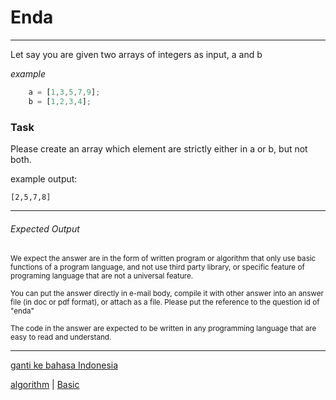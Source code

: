 # Enda

---

Let say you are given two arrays of integers as input, a and b

*example*
```js
    a = [1,3,5,7,9];
    b = [1,2,3,4];
```

### Task

Please create an array which element are strictly either in a or b, but not both.

example output:

```[2,5,7,8]```

---

###### Expected Output

<p><sub>We expect the answer are in the form of written program or algorithm that only use basic functions of a program language, and not use third party library, or specific feature of programing language that are not a universal feature.</sub></p>
<p><sub>You can put the answer directly in e-mail body, compile it with other answer into an answer file (in doc or pdf format), or attach as a file. Please put the reference to the question id of "enda"</sub></p>

<p><sub>The code in the answer are expected to be written in any programming language that are easy to read and understand.</sub></p>

---

[ganti ke bahasa Indonesia](../id/enda.md)

[algorithm](tags/algorithm.md) 
| [Basic](tags/Basic.md) 

